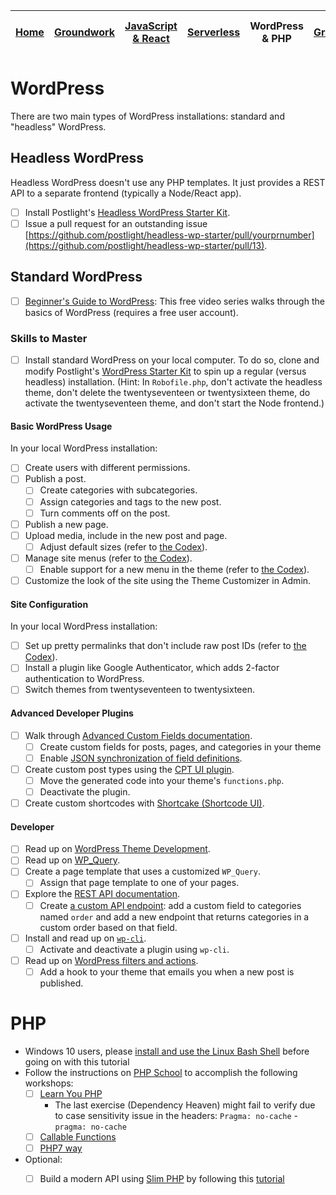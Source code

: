 | [Home](README.md) | [Groundwork](groundwork.md) | [JavaScript & React](javascript.md) | [Serverless](serverless.md) | WordPress & PHP | [GraphQL](graphql.md) | [Linux & Docker](linux.md) | [CSS](css.md) |
|-------------------| --------------------------- | ----------------------------------- | --------------------------- | --------------- | ----------------------|--------------------------- | ------------- |

# WordPress

There are two main types of WordPress installations: standard and "headless" WordPress.

## Headless WordPress

Headless WordPress doesn't use any PHP templates. It just provides a REST API to a separate frontend (typically a Node/React app).

* [ ] Install Postlight's [Headless WordPress Starter Kit](https://github.com/postlight/headless-wp-starter).
* [ ] Issue a pull request for an outstanding issue [https://github.com/postlight/headless-wp-starter/pull/yourprnumber](https://github.com/postlight/headless-wp-starter/pull/13).

## Standard WordPress

* [ ] [Beginner's Guide to WordPress](http://videos.wpbeginner.com/): This free video series walks through the basics of WordPress (requires a free user account).

### Skills to Master

* [ ] Install standard WordPress on your local computer. To do so, clone and modify Postlight's [WordPress Starter Kit](https://github.com/postlight/headless-wp-starter) to spin up a regular (versus headless) installation. (Hint: In `Robofile.php`, don't activate the headless theme, don't delete the twentyseventeen or twentysixteen theme, do activate the twentyseventeen theme, and don't start the Node frontend.)

#### Basic WordPress Usage

In your local WordPress installation:

* [ ] Create users with different permissions.
* [ ] Publish a post.
    * [ ] Create categories with subcategories.
    * [ ] Assign categories and tags to the new post.
    * [ ] Turn comments off on the post.
* [ ] Publish a new page.
* [ ] Upload media, include in the new post and page.
    * [ ] Adjust default sizes (refer to [the Codex](https://codex.wordpress.org/Settings_Media_Screen)).
* [ ] Manage site menus (refer to [the Codex](https://codex.wordpress.org/WordPress_Menu_User_Guide)).
    * [ ] Enable support for a new menu in the theme (refer to [the Codex](https://codex.wordpress.org/Navigation_Menus)).
* [ ] Customize the look of the site using the Theme Customizer in Admin.

#### Site Configuration

In your local WordPress installation:

* [ ] Set up pretty permalinks that don't include raw post IDs (refer to [the Codex](https://codex.wordpress.org/Using_Permalinks)).
* [ ] Install a plugin like Google Authenticator, which adds 2-factor authentication to WordPress.
* [ ] Switch themes from twentyseventeen to twentysixteen.

#### Advanced Developer Plugins

* [ ] Walk through [Advanced Custom Fields documentation](https://www.advancedcustomfields.com/resources/).
    * [ ] Create custom fields for posts, pages, and categories in your theme
    * [ ] Enable [JSON synchronization of field definitions](https://www.advancedcustomfields.com/resources/local-json/).
* [ ] Create custom post types using the [CPT UI plugin](https://wordpress.org/plugins/custom-post-type-ui/).
    * [ ] Move the generated code into your theme's `functions.php`.
    * [ ] Deactivate the plugin.
* [ ] Create custom shortcodes with [Shortcake (Shortcode UI)](https://wordpress.org/plugins/shortcode-ui/).

#### Developer

* [ ] Read up on [WordPress Theme Development](https://developer.wordpress.org/themes/).
* [ ] Read up on [WP_Query](https://codex.wordpress.org/Class_Reference/WP_Query).
* [ ] Create a page template that uses a customized `WP_Query`.
    * [ ] Assign that page template to one of your pages.
* [ ] Explore the [REST API documentation](https://developer.wordpress.org/rest-api/).
    * [ ] Create [a custom API endpoint](https://developer.wordpress.org/rest-api/extending-the-rest-api/adding-custom-endpoints/): add a custom field to categories named `order` and add a new endpoint that returns categories in a custom order based on that field.
* [ ] Install and read up on [`wp-cli`](http://wp-cli.org/).
    * [ ] Activate and deactivate a plugin using `wp-cli`.
* [ ] Read up on [WordPress filters and actions](https://codex.wordpress.org/Plugin_API).
    * [ ] Add a hook to your theme that emails you when a new post is published.

# PHP

* Windows 10 users, please [install and use the Linux Bash Shell](https://www.howtogeek.com/249966/how-to-install-and-use-the-linux-bash-shell-on-windows-10/) before going on with this tutorial
* Follow the instructions on [PHP School](https://www.phpschool.io/) to accomplish the following workshops:
  * [ ] [Learn You PHP](https://github.com/php-school/learn-you-php)
    * The last exercise (Dependency Heaven) might fail to verify due to case sensitivity issue in the headers: `Pragma: no-cache` - `pragma: no-cache`
  * [ ] [Callable Functions](https://github.com/NastasiaSaby/callable-functions)
  * [ ] [PHP7 way](https://github.com/NastasiaSaby/php7-way)

* Optional:
  * [ ] Build a modern API using [Slim PHP](https://www.slimframework.com/) by following this [tutorial](https://www.slimframework.com/docs/tutorial/first-app.html)

